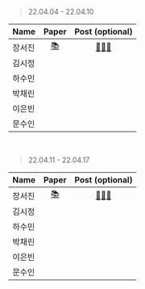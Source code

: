 > 22.04.04 - 22.04.10

|Name|Paper|Post (optional)|
|---|:---:|:---:|
|장서진|[📚](https://arxiv.org/abs/1502.03167)|[🧑🏻‍💻](https://velog.io/@seo0ojin)|
|김시정|||
|하수민|||
|박채린|||
|이은빈|||
|문수인|||

<br>

> 22.04.11 - 22.04.17

|Name|Paper|Post (optional)|
|---|:---:|:---:|
|장서진|[📚](https://arxiv.org/abs/1502.03167)|[🧑🏻‍💻](https://velog.io/@seo0ojin)|
|김시정|||
|하수민|||
|박채린|||
|이은빈|||
|문수인|||
